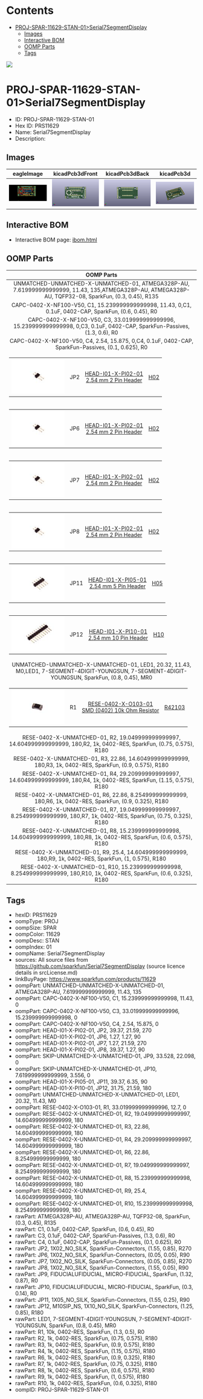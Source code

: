 



Contents
========

* [PROJ-SPAR-11629-STAN-01>Serial7SegmentDisplay](#proj-spar-11629-stan-01serial7segmentdisplay)
	* [Images](#images)
	* [Interactive BOM](#interactive-bom)
	* [OOMP Parts](#oomp-parts)
	* [Tags](#tags)
  
![][im]
# PROJ-SPAR-11629-STAN-01>Serial7SegmentDisplay

- ID: PROJ-SPAR-11629-STAN-01
- Hex ID: PRS11629
- Name: Serial7SegmentDisplay
- Description: 

## Images
  
  

|eagleImage|kicadPcb3dFront|kicadPcb3dBack|kicadPcb3d|
| :---: | :---: | :---: | :---: |
|[![eagleImage](eagleImage_140.png)](eagleImage_600.png)|[![kicadPcb3dFront](kicadPcb3dFront_140.png)](kicadPcb3dFront_600.png)|[![kicadPcb3dBack](kicadPcb3dBack_140.png)](kicadPcb3dBack_600.png)|[![kicadPcb3d](kicadPcb3d_140.png)](kicadPcb3d_600.png)|

## Interactive BOM

- Interactive BOM page: [ibom.html](kicad/bom/ibom.html)

## OOMP Parts
  

|OOMP Parts|
| :---: |
|UNMATCHED-UNMATCHED-X-UNMATCHED-01, ATMEGA328P-AU, 7.619999999999999, 11.43, 135,ATMEGA328P-AU, ATMEGA328P-AU, TQFP32-08, SparkFun, (0.3, 0.45), R135|
|CAPC-0402-X-NF100-V50, C1, 15.239999999999998, 11.43, 0,C1, 0.1uF, 0402-CAP, SparkFun, (0.6, 0.45), R0|
|CAPC-0402-X-NF100-V50, C3, 33.019999999999996, 15.239999999999998, 0,C3, 0.1uF, 0402-CAP, SparkFun-Passives, (1.3, 0.6), R0|
|CAPC-0402-X-NF100-V50, C4, 2.54, 15.875, 0,C4, 0.1uF, 0402-CAP, SparkFun-Passives, (0.1, 0.625), R0|
|<table><tr><td>![HEAD-I01-X-PI02-01](https://raw.githubusercontent.com/oomlout/oomlout_OOMP_parts/main/HEAD-I01-X-PI02-01/image_140.jpg)</td><td> JP2</td><td>[HEAD-I01-X-PI02-01<br>2.54 mm 2 Pin Header](https://github.com/oomlout/oomlout_OOMP_parts/tree/main/HEAD-I01-X-PI02-01/)</td><td>[H02](https://github.com/oomlout/oomlout_OOMP_parts/tree/main/HEAD-I01-X-PI02-01/)</td></tr></table>|
|<table><tr><td>![HEAD-I01-X-PI02-01](https://raw.githubusercontent.com/oomlout/oomlout_OOMP_parts/main/HEAD-I01-X-PI02-01/image_140.jpg)</td><td> JP6</td><td>[HEAD-I01-X-PI02-01<br>2.54 mm 2 Pin Header](https://github.com/oomlout/oomlout_OOMP_parts/tree/main/HEAD-I01-X-PI02-01/)</td><td>[H02](https://github.com/oomlout/oomlout_OOMP_parts/tree/main/HEAD-I01-X-PI02-01/)</td></tr></table>|
|<table><tr><td>![HEAD-I01-X-PI02-01](https://raw.githubusercontent.com/oomlout/oomlout_OOMP_parts/main/HEAD-I01-X-PI02-01/image_140.jpg)</td><td> JP7</td><td>[HEAD-I01-X-PI02-01<br>2.54 mm 2 Pin Header](https://github.com/oomlout/oomlout_OOMP_parts/tree/main/HEAD-I01-X-PI02-01/)</td><td>[H02](https://github.com/oomlout/oomlout_OOMP_parts/tree/main/HEAD-I01-X-PI02-01/)</td></tr></table>|
|<table><tr><td>![HEAD-I01-X-PI02-01](https://raw.githubusercontent.com/oomlout/oomlout_OOMP_parts/main/HEAD-I01-X-PI02-01/image_140.jpg)</td><td> JP8</td><td>[HEAD-I01-X-PI02-01<br>2.54 mm 2 Pin Header](https://github.com/oomlout/oomlout_OOMP_parts/tree/main/HEAD-I01-X-PI02-01/)</td><td>[H02](https://github.com/oomlout/oomlout_OOMP_parts/tree/main/HEAD-I01-X-PI02-01/)</td></tr></table>|
|<table><tr><td>![HEAD-I01-X-PI05-01](https://raw.githubusercontent.com/oomlout/oomlout_OOMP_parts/main/HEAD-I01-X-PI05-01/image_140.jpg)</td><td> JP11</td><td>[HEAD-I01-X-PI05-01<br>2.54 mm 5 Pin Header](https://github.com/oomlout/oomlout_OOMP_parts/tree/main/HEAD-I01-X-PI05-01/)</td><td>[H05](https://github.com/oomlout/oomlout_OOMP_parts/tree/main/HEAD-I01-X-PI05-01/)</td></tr></table>|
|<table><tr><td>![HEAD-I01-X-PI10-01](https://raw.githubusercontent.com/oomlout/oomlout_OOMP_parts/main/HEAD-I01-X-PI10-01/image_140.jpg)</td><td> JP12</td><td>[HEAD-I01-X-PI10-01<br>2.54 mm 10 Pin Header](https://github.com/oomlout/oomlout_OOMP_parts/tree/main/HEAD-I01-X-PI10-01/)</td><td>[H10](https://github.com/oomlout/oomlout_OOMP_parts/tree/main/HEAD-I01-X-PI10-01/)</td></tr></table>|
|UNMATCHED-UNMATCHED-X-UNMATCHED-01, LED1, 20.32, 11.43, M0,LED1, 7-SEGMENT-4DIGIT-YOUNGSUN, 7-SEGMENT-4DIGIT-YOUNGSUN, SparkFun, (0.8, 0.45), MR0|
|<table><tr><td>![RESE-0402-X-O103-01](https://raw.githubusercontent.com/oomlout/oomlout_OOMP_parts/main/RESE-0402-X-O103-01/image_140.jpg)</td><td> R1</td><td>[RESE-0402-X-O103-01<br>SMD (0402) 10k Ohm Resistor](https://github.com/oomlout/oomlout_OOMP_parts/tree/main/RESE-0402-X-O103-01/)</td><td>[R42103](https://github.com/oomlout/oomlout_OOMP_parts/tree/main/RESE-0402-X-O103-01/)</td></tr></table>|
|RESE-0402-X-UNMATCHED-01, R2, 19.049999999999997, 14.604999999999999, 180,R2, 1k, 0402-RES, SparkFun, (0.75, 0.575), R180|
|RESE-0402-X-UNMATCHED-01, R3, 22.86, 14.604999999999999, 180,R3, 1k, 0402-RES, SparkFun, (0.9, 0.575), R180|
|RESE-0402-X-UNMATCHED-01, R4, 29.209999999999997, 14.604999999999999, 180,R4, 1k, 0402-RES, SparkFun, (1.15, 0.575), R180|
|RESE-0402-X-UNMATCHED-01, R6, 22.86, 8.254999999999999, 180,R6, 1k, 0402-RES, SparkFun, (0.9, 0.325), R180|
|RESE-0402-X-UNMATCHED-01, R7, 19.049999999999997, 8.254999999999999, 180,R7, 1k, 0402-RES, SparkFun, (0.75, 0.325), R180|
|RESE-0402-X-UNMATCHED-01, R8, 15.239999999999998, 14.604999999999999, 180,R8, 1k, 0402-RES, SparkFun, (0.6, 0.575), R180|
|RESE-0402-X-UNMATCHED-01, R9, 25.4, 14.604999999999999, 180,R9, 1k, 0402-RES, SparkFun, (1, 0.575), R180|
|RESE-0402-X-UNMATCHED-01, R10, 15.239999999999998, 8.254999999999999, 180,R10, 1k, 0402-RES, SparkFun, (0.6, 0.325), R180|

## Tags

- hexID: PRS11629
- oompType: PROJ
- oompSize: SPAR
- oompColor: 11629
- oompDesc: STAN
- oompIndex: 01
- oompName: Serial7SegmentDisplay
- sources: All source files from https://github.com/sparkfun/Serial7SegmentDisplay (source licence details in srcLicense.md)
- linkBuyPage: https://www.sparkfun.com/products/11629
- oompPart: UNMATCHED-UNMATCHED-X-UNMATCHED-01, ATMEGA328P-AU, 7.619999999999999, 11.43, 135
- oompPart: CAPC-0402-X-NF100-V50, C1, 15.239999999999998, 11.43, 0
- oompPart: CAPC-0402-X-NF100-V50, C3, 33.019999999999996, 15.239999999999998, 0
- oompPart: CAPC-0402-X-NF100-V50, C4, 2.54, 15.875, 0
- oompPart: HEAD-I01-X-PI02-01, JP2, 39.37, 21.59, 270
- oompPart: HEAD-I01-X-PI02-01, JP6, 1.27, 1.27, 90
- oompPart: HEAD-I01-X-PI02-01, JP7, 1.27, 21.59, 270
- oompPart: HEAD-I01-X-PI02-01, JP8, 39.37, 1.27, 90
- oompPart: SKIP-UNMATCHED-X-UNMATCHED-01, JP9, 33.528, 22.098, 0
- oompPart: SKIP-UNMATCHED-X-UNMATCHED-01, JP10, 7.619999999999999, 3.556, 0
- oompPart: HEAD-I01-X-PI05-01, JP11, 39.37, 6.35, 90
- oompPart: HEAD-I01-X-PI10-01, JP12, 31.75, 21.59, 180
- oompPart: UNMATCHED-UNMATCHED-X-UNMATCHED-01, LED1, 20.32, 11.43, M0
- oompPart: RESE-0402-X-O103-01, R1, 33.019999999999996, 12.7, 0
- oompPart: RESE-0402-X-UNMATCHED-01, R2, 19.049999999999997, 14.604999999999999, 180
- oompPart: RESE-0402-X-UNMATCHED-01, R3, 22.86, 14.604999999999999, 180
- oompPart: RESE-0402-X-UNMATCHED-01, R4, 29.209999999999997, 14.604999999999999, 180
- oompPart: RESE-0402-X-UNMATCHED-01, R6, 22.86, 8.254999999999999, 180
- oompPart: RESE-0402-X-UNMATCHED-01, R7, 19.049999999999997, 8.254999999999999, 180
- oompPart: RESE-0402-X-UNMATCHED-01, R8, 15.239999999999998, 14.604999999999999, 180
- oompPart: RESE-0402-X-UNMATCHED-01, R9, 25.4, 14.604999999999999, 180
- oompPart: RESE-0402-X-UNMATCHED-01, R10, 15.239999999999998, 8.254999999999999, 180
- rawPart: ATMEGA328P-AU, ATMEGA328P-AU, TQFP32-08, SparkFun, (0.3, 0.45), R135
- rawPart: C1, 0.1uF, 0402-CAP, SparkFun, (0.6, 0.45), R0
- rawPart: C3, 0.1uF, 0402-CAP, SparkFun-Passives, (1.3, 0.6), R0
- rawPart: C4, 0.1uF, 0402-CAP, SparkFun-Passives, (0.1, 0.625), R0
- rawPart: JP2, 1X02_NO_SILK, SparkFun-Connectors, (1.55, 0.85), R270
- rawPart: JP6, 1X02_NO_SILK, SparkFun-Connectors, (0.05, 0.05), R90
- rawPart: JP7, 1X02_NO_SILK, SparkFun-Connectors, (0.05, 0.85), R270
- rawPart: JP8, 1X02_NO_SILK, SparkFun-Connectors, (1.55, 0.05), R90
- rawPart: JP9, FIDUCIALUFIDUCIAL, MICRO-FIDUCIAL, SparkFun, (1.32, 0.87), R0
- rawPart: JP10, FIDUCIALUFIDUCIAL, MICRO-FIDUCIAL, SparkFun, (0.3, 0.14), R0
- rawPart: JP11, 1X05_NO_SILK, SparkFun-Connectors, (1.55, 0.25), R90
- rawPart: JP12, M10SIP_NS, 1X10_NO_SILK, SparkFun-Connectors, (1.25, 0.85), R180
- rawPart: LED1, 7-SEGMENT-4DIGIT-YOUNGSUN, 7-SEGMENT-4DIGIT-YOUNGSUN, SparkFun, (0.8, 0.45), MR0
- rawPart: R1, 10k, 0402-RES, SparkFun, (1.3, 0.5), R0
- rawPart: R2, 1k, 0402-RES, SparkFun, (0.75, 0.575), R180
- rawPart: R3, 1k, 0402-RES, SparkFun, (0.9, 0.575), R180
- rawPart: R4, 1k, 0402-RES, SparkFun, (1.15, 0.575), R180
- rawPart: R6, 1k, 0402-RES, SparkFun, (0.9, 0.325), R180
- rawPart: R7, 1k, 0402-RES, SparkFun, (0.75, 0.325), R180
- rawPart: R8, 1k, 0402-RES, SparkFun, (0.6, 0.575), R180
- rawPart: R9, 1k, 0402-RES, SparkFun, (1, 0.575), R180
- rawPart: R10, 1k, 0402-RES, SparkFun, (0.6, 0.325), R180
- oompID: PROJ-SPAR-11629-STAN-01



[im]: kicadPcb3d_450.png

